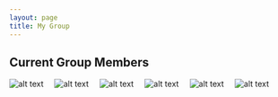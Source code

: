 ```yaml
---
layout: page
title: My Group
---
```


## Current Group Members 

![alt text](https://amolf.nl/portraits/Singh_Nitin_45020.jpg "Logo Title Text 1") &nbsp;&nbsp;&nbsp;
![alt text](https://amolf.nl/portraits/Singh_Nitin_45020.jpg "Logo Title Text 1") &nbsp;&nbsp;&nbsp;
![alt text](https://amolf.nl/portraits/Singh_Nitin_45020.jpg "Logo Title Text 1") &nbsp;&nbsp;&nbsp;
![alt text](https://amolf.nl/portraits/Singh_Nitin_45020.jpg "Logo Title Text 1") &nbsp;&nbsp;&nbsp;
![alt text](https://amolf.nl/portraits/Singh_Nitin_45020.jpg "Logo Title Text 1") &nbsp;&nbsp;&nbsp;
![alt text](https://amolf.nl/portraits/Singh_Nitin_45020.jpg "Logo Title Text 1") 
